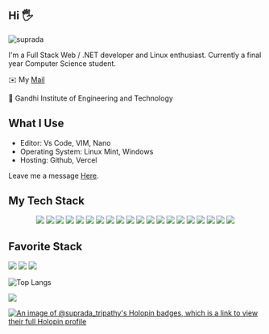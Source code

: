 ##  Hi 🖐

![suprada](https://github.com/Suprada-2002/Suprada-2002/assets/87217681/2be87aae-50c1-4b31-a63a-78c6b39c9379)


I'm a Full Stack Web / .NET developer and Linux enthusiast. Currently a final year Computer Science student.

✉️ My [Mail](supradatripathy789@gmail.com) 

🏣 Gandhi Institute of Engineering and Technology 

## What I Use
- Editor: Vs Code, VIM, Nano
- Operating System: Linux Mint, Windows
- Hosting: Github, Vercel

Leave me a message [Here](https://guestbook-eta.vercel.app/).

## My Tech Stack
<p align="center">
 <img src="https://img.shields.io/badge/.NET-005C84?style=for-the-badge&logo=dotnet&logoColor=white" />
   <img src="https://img.shields.io/badge/C%20SHarp-339933?style=for-the-badge&logo=csharp&logoColor=white" />
  <img src="https://img.shields.io/badge/c++-005C84?style=for-the-badge&logo=cplusplus&logoColor=white" />
  <img src="https://img.shields.io/badge/MySQL-005C84?style=for-the-badge&logo=mysql&logoColor=white" />
  <img src="https://img.shields.io/badge/Node.js-339933?style=for-the-badge&logo=nodedotjs&logoColor=white" />
  <img src="https://img.shields.io/badge/React-20232A?style=for-the-badge&logo=react&logoColor=61DAFB" />
  <img src="https://img.shields.io/badge/Shell_Script-121011?style=for-the-badge&logo=gnu-bash&logoColor=white" />
  <img src="https://img.shields.io/badge/Svelte-4A4A55?style=for-the-badge&logo=svelte&logoColor=FF3E00" />
  <img src="https://img.shields.io/badge/Sass-CC6699?style=for-the-badge&logo=sass&logoColor=white" />
  <img src="https://img.shields.io/badge/NeoVim-%2357A143.svg?&style=for-the-badge&logo=neovim&logoColor=white" />
  <img src="https://img.shields.io/badge/GIT-E44C30?style=for-the-badge&logo=git&logoColor=white" />
  <img src="https://img.shields.io/badge/C-00599C?style=for-the-badge&logo=c&logoColor=white" />
  <img src="https://img.shields.io/badge/CSS3-1572B6?style=for-the-badge&logo=css3&logoColor=white" />
  <img src="https://img.shields.io/badge/HTML5-E34F26?style=for-the-badge&logo=html5&logoColor=white" />
  <img src="https://img.shields.io/badge/JavaScript-323330?style=for-the-badge&logo=javascript&logoColor=F7DF1E" />
  <img src="https://img.shields.io/badge/Python-FFD43B?style=for-the-badge&logo=python&logoColor=blue" />
  <img src="https://img.shields.io/badge/Linux-FCC624?style=for-the-badge&logo=linux&logoColor=black" />
  <img src="https://img.shields.io/badge/java-%23ED8B00.svg?style=for-the-badge&logo=openjdk&logoColor=white"/>
  <img src="https://img.shields.io/badge/javascript-%23323330.svg?style=for-the-badge&logo=javascript&logoColor=%23F7DF1E"/>
  <img src="https://img.shields.io/badge/Freelancer-29B2FE?style=for-the-badge&logo=Freelancer&logoColor=white"/>
</p>

## Favorite Stack
  <img src="https://img.shields.io/badge/Svelte-4A4A55?style=for-the-badge&logo=svelte&logoColor=FF3E00" />
    <img src="https://img.shields.io/badge/vscode-339933?style=for-the-badge&logo=visualstudiocode&logoColor=white" />
      <img src="https://img.shields.io/badge/firebase-29B2FE?style=for-the-badge&logo=firebase&logoColor=white" />
  

![Top Langs](https://github-readme-stats.vercel.app/api/top-langs/?username=Suprada-2002&layout=compact&langs_count=8&theme=dark)
<!---  <img align="left" width="47%" src="https://github-readme-stats.vercel.app/api?username=Suprada-2002&show_icons=true&theme=dark"/> --->

![](https://komarev.com/ghpvc/?username=Suprada-2002&color=blue&&align=left)

[![An image of @suprada_tripathy's Holopin badges, which is a link to view their full Holopin profile](https://holopin.me/suprada_tripathy)](https://holopin.io/@suprada_tripathy)
